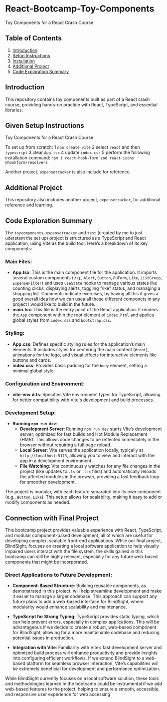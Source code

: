 # React-Bootcamp-Toy-Components

Toy Components for a React Crash Course

## Table of Contents
1. [Introduction](#introduction)
2. [Setup Instructions](#Given-setup-instructions)
3. [Installation](#installation)
4. [Additional Project](#additional-project)
5. [Code Exploration Summary](#Code-Exploration-Summary)

## Introduction
This repository contains toy components built as part of a React crash course, providing hands-on practice with React, TypeScript, and essential libraries.

## Given Setup Instructions

Toy Components for a React Crash Course

To set up from scratch:
1 `npm create vite`
2 select `react` and then `typescript`
3 clear `App.tsx`
4 update `index.css`
5 perform the following installation command: `npm i react-hook-form zod react-icons @hookform/resolvers`

Another project, `expensetracker` is also include for reference.

## Additional Project
This repository also includes another project, `expensetracker`, for additional reference and learning.

## Code Exploration Summary
The `toycomponents`, `expensetracker` and `test` (created  by me to just uderstant the set up) project is structured as a TypeScript and React application, using Vite as the build tool. Here’s a breakdown of its key components:

### Main Files:
- **App.tsx**: This is the main component file for the application. It imports several custom components (e.g., `Alert`, `Button`, `RHForm`, `Like`, `ListGroup`, `ExpenseFilter`) and uses `useState` hooks to manage various states like counting clicks, displaying alerts, toggling "like" status, and managing a shopping list. Comments indicate exercises, by having all this it gives a good overall idea how we can usea all these different componets in any project I would like to build in the future.
- **main.tsx**: This file is the entry point of the React application. It renders the `App` component within the root element of `index.html` and applies global styles from `index.css` and `bootstrap.css`.

### Styling:
- **App.css**: Defines specific styling rules for the application’s main elements. It includes styles for centering the main content (`#root`), animations for the logo, and visual effects for interactive elements like buttons and cards.
- **index.css**: Provides basic padding for the `body` element, setting a minimal global style.

### Configuration and Environment:
- **vite-env.d.ts**: Specifies Vite environment types for TypeScript, allowing for better compatibility with Vite's development and build processes.

### Development Setup:
- **Running `npm run dev`**:
   - **Development Server**: Running `npm run dev` starts Vite’s development server, optimized for fast builds and Hot Module Replacement (HMR). This allows code changes to be reflected immediately in the browser without requiring a full page reload.
   - **Local Server**: Vite serves the application locally, typically at `http://localhost:5173`, allowing you to view and interact with the app in a development environment.
   - **File Watching**: Vite continuously watches for any file changes in the project (like updates to `.ts` or `.tsx` files) and automatically reloads the affected modules in the browser, providing a fast feedback loop for smoother development.

The project is modular, with each feature separated into its own component (e.g., `Button`, `Like`). This setup allows for scalability, making it easy to add or modify components as needed.


## Connection with Final Project
This bootcamp project provides valuable experience with React, TypeScript, and modular component-based development, all of which are useful for developing complex, scalable front-end applications. While our final project, BlindSight, focuses on creating a local software application to help visually impaired users interact with the file system, the skills gained in this bootcamp can still be highly relevant, especially for any future web-based components that might be incorporated.

### Direct Applications to Future Development:
- **Component-Based Structure**: Building reusable components, as demonstrated in this project, will help streamline development and make it easier to manage a larger codebase. This approach can support any future plans to add a web-based interface for BlindSight, where modularity would enhance scalability and maintenance.

- **TypeScript for Strong Typing**: TypeScript provides static typing, which can help prevent errors, especially in complex applications. This will be advantageous if we decide to create a robust, web-based component for BlindSight, allowing for a more maintainable codebase and reducing potential issues in production.

- **Integration with Vite**: Familiarity with Vite’s fast development server and optimized build process will enhance productivity and provide insights into configuring efficient workflows. If we extend BlindSight to a web-based platform for seamless browser interaction, Vite’s capabilities will be extremely beneficial for development and performance optimization.

While BlindSight currently focuses on a local software solution, these tools and methodologies learned in the bootcamp could be instrumental if we add web-based features to the project, helping to ensure a smooth, accessible, and responsive user experience for web accessing.






